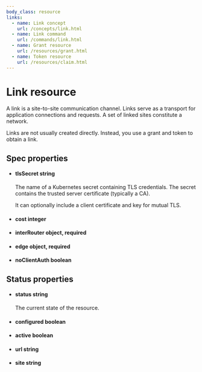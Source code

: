 ```yaml
---
body_class: resource
links:
  - name: Link concept
    url: /concepts/link.html
  - name: Link command
    url: /commands/link.html
  - name: Grant resource
    url: /resources/grant.html
  - name: Token resource
    url: /resources/claim.html
---
```


# Link resource

<section>

A link is a site-to-site communication channel. Links serve
as a transport for application connections and requests.  A
set of linked sites constitute a network.

Links are not usually created directly.  Instead, you use a
grant and token to obtain a link.

</section>

<section>

## Spec properties

- <h4 id="tlssecret">tlsSecret <span class="property-info">string</span></h3>

  The name of a Kubernetes secret containing TLS
  credentials. The secret contains the trusted server
  certificate (typically a CA).
  
  It can optionally include a client certificate and key for
  mutual TLS.

- <h4 id="cost">cost <span class="property-info">integer</span></h3>

- <h4 id="interrouter">interRouter <span class="property-info">object, required</span></h3>

- <h4 id="edge">edge <span class="property-info">object, required</span></h3>

- <h4 id="noclientauth">noClientAuth <span class="property-info">boolean</span></h3>

</section>

<section>

## Status properties

- <h4 id="status">status <span class="property-info">string</span></h3>

  The current state of the resource.

- <h4 id="configured">configured <span class="property-info">boolean</span></h3>

- <h4 id="active">active <span class="property-info">boolean</span></h3>

- <h4 id="url">url <span class="property-info">string</span></h3>

- <h4 id="site">site <span class="property-info">string</span></h3>

</section>
